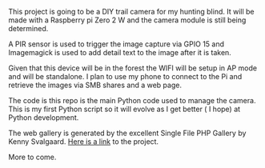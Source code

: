 This project is going to be a DIY trail camera for my hunting blind. It will be made with a Raspberry pi Zero 2 W and the camera module is still being determined.

A PIR sensor is used to trigger the image capture via GPIO 15 and Imagemagick is used to add detail text to the image after it is taken.

Given that this device will be in the forest the WIFI will be setup in AP mode and will be standalone. I plan to use my phone to connect to the Pi and retrieve the images via SMB shares and a web page.

The code is this repo is the main Python code used to manage the camera. This is my first Python script so it will evolve as I get better ( I hope) at Python development.

The web gallery is generated by the excellent Single File PHP Gallery by Kenny Svalgaard. [Here is a link](https://sye.dk/sfpg/) to the project.


More to come.
